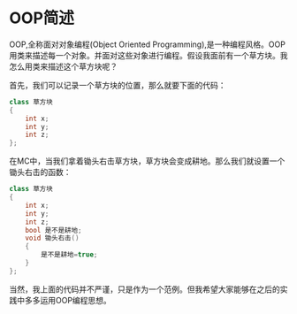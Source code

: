 # OOP简述

OOP,全称面对对象编程(Object Oriented Programming),是一种编程风格。OOP用类来描述每一个对象。并面对这些对象进行编程。假设我面前有一个草方块。我怎么用类来描述这个草方块呢？

首先，我们可以记录一个草方块的位置，那么就要下面的代码：

```cpp
class 草方块
{
    int x;
    int y;
    int z;
};
```

在MC中，当我们拿着锄头右击草方块，草方块会变成耕地。那么我们就设置一个锄头右击的函数：

```cpp
class 草方块
{
    int x;
    int y;
    int z;
    bool 是不是耕地;
    void 锄头右击()
    {
        是不是耕地=true;
    }
};
```

当然，我上面的代码并不严谨，只是作为一个范例。但我希望大家能够在之后的实践中多多运用OOP编程思想。